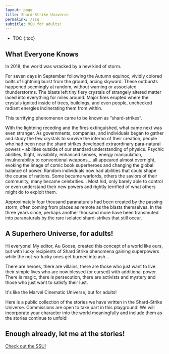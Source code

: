 ```yaml
---
layout: page
title: Shard-Strike Universe
permalink: /ssu
subtitle: MCU for adults!
---
```

* TOC
{:toc}

## What Everyone Knows

In 2018, the world was wracked by a new kind of storm.

For seven days in September following the Autumn equinox, vividly colored bolts of lightning burst from the ground, arcing skyward. These outbursts happened seemingly at random, without warning or associated thunderstorms. The blasts left tiny fiery crystals of strangely altered matter laced into everything for miles around. Major fires erupted where the crystals ignited inside of trees, buildings, and even people, unchecked radiant energies incinerating them from within.

This terrifying phenomenon came to be known as “shard-strikes”.

With the lightning receding and the fires extinguished, what came next was even stranger. As governments, companies, and individuals began to gather and study the few crystals to survive the inferno of their creation, people who had been near the shard strikes developed extraordinary para-natural powers – abilities outside of our standard understanding of physics. Psychic abilities, flight, invisibility, enhanced senses, energy manipulation, invulnerability to conventional weapons… all appeared almost overnight, evoking the image of comic book superheroes and changing the global balance of power. Random individuals now had abilities that could shape the course of nations. Some became warlords, others the saviors of their community, many became celebrities… Most hid, only barely able to control or even understand their new powers and rightly terrified of what others might do to exploit them.

Approximately four thousand paranaturals had been created by the passing storm, often coming from places as remote as the blasts themselves. In the three years since, perhaps another thousand more have been transmuted into paranaturals by the rare isolated shard-strikes that still occur.


## A Superhero Universe, for adults!

Hi everyone! My editor, Au Goose, created this concept of a world like ours, but with lucky recipients of Shard Strike phenomena gaining superpowers while the not-so-lucky ones get burned into ash...

There are heroes, there are villains, there are those who just want to live their simple lives who are now blessed (or cursed) with additional power. There is magic, there is persecution, there are activists and mystery and those who just want to satisfy their lust.

It's like the Marvel Cinematic Universe, but for adults!

Here is a public collection of the stories we have written in the Shard-Strike Universe. Commissions are open to take part in this playground! We will incorporate your character into the world meaningfully and include them as the stories continue to unfold!

## Enough already, let me at the stories!

[Check out the SSU!](/library/ssu)

